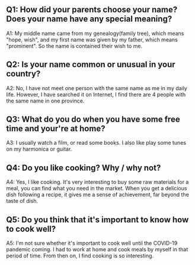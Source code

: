 ## Q1: How did your parents choose your name? Does your name have any special meaning?
A1: My middle name came from my genealogy(family tree), which means "hope, wish", and my first name was given by my father, which means "prominent". So the name is contained their wish to me.

## Q2: Is your name common or unusual in your country?
A2: No, I have not meet one person with the same name as me in my daily life. However, I have searched it on Internet, I find there are 4 people with the same name in one province.

## Q3: What do you do when you have some free time and your're at home?
A3: I usually watch a film, or read some books. I also like play some tunes on my harmonica or guitar.

## Q4: Do you like cooking? Why / why not?
A4: Yes, I like cooking. It's very interesting to buy some raw materials for a meal, you can find what you need in the market. When you get a delicious dish following a recipe, it gives me a sense of achievement, far beyond the taste of dish.

## Q5: Do you think that it's important to know how to cook well?
A5: I'm not sure whether it's important to cook well until the COVID-19 pandemic coming. I had to work at home and cook meals by myself in that period of time. From then on, I find cooking is so interesting.
